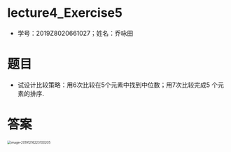 # lecture4_Exercise5

- 学号：2019Z8020661027；姓名：乔咏田

# 题目

- 试设计比较策略：用6次比较在5个元素中找到中位数；用7次比较完成5 个元素的排序.

# 答案

<img src="lecture4_Exercise5_2019Z8020661027_%E4%B9%94%E5%92%8F%E7%94%B0.assets/image-20191216223100205.png" alt="image-20191216223100205" style="zoom: 50%;" />